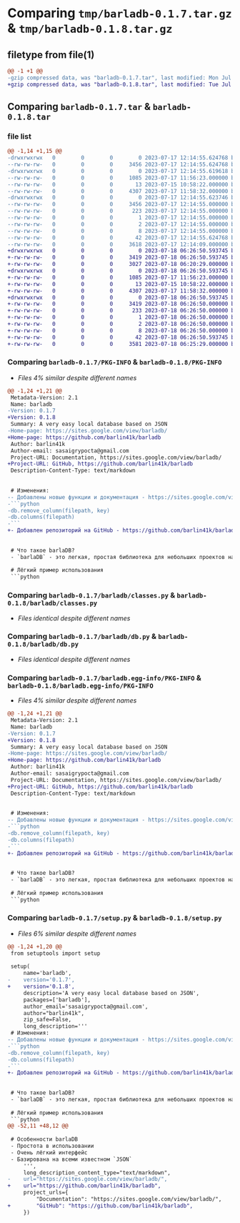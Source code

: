# Comparing `tmp/barladb-0.1.7.tar.gz` & `tmp/barladb-0.1.8.tar.gz`

## filetype from file(1)

```diff
@@ -1 +1 @@
-gzip compressed data, was "barladb-0.1.7.tar", last modified: Mon Jul 17 12:14:55 2023, max compression
+gzip compressed data, was "barladb-0.1.8.tar", last modified: Tue Jul 18 06:26:50 2023, max compression
```

## Comparing `barladb-0.1.7.tar` & `barladb-0.1.8.tar`

### file list

```diff
@@ -1,14 +1,15 @@
-drwxrwxrwx   0        0        0        0 2023-07-17 12:14:55.624768 barladb-0.1.7/
--rw-rw-rw-   0        0        0     3456 2023-07-17 12:14:55.624768 barladb-0.1.7/PKG-INFO
-drwxrwxrwx   0        0        0        0 2023-07-17 12:14:55.619618 barladb-0.1.7/barladb/
--rw-rw-rw-   0        0        0     1085 2023-07-17 11:56:23.000000 barladb-0.1.7/barladb/classes.py
--rw-rw-rw-   0        0        0       13 2023-07-15 10:58:22.000000 barladb-0.1.7/barladb/config.py
--rw-rw-rw-   0        0        0     4307 2023-07-17 11:58:32.000000 barladb-0.1.7/barladb/db.py
-drwxrwxrwx   0        0        0        0 2023-07-17 12:14:55.623746 barladb-0.1.7/barladb.egg-info/
--rw-rw-rw-   0        0        0     3456 2023-07-17 12:14:55.000000 barladb-0.1.7/barladb.egg-info/PKG-INFO
--rw-rw-rw-   0        0        0      223 2023-07-17 12:14:55.000000 barladb-0.1.7/barladb.egg-info/SOURCES.txt
--rw-rw-rw-   0        0        0        1 2023-07-17 12:14:55.000000 barladb-0.1.7/barladb.egg-info/dependency_links.txt
--rw-rw-rw-   0        0        0        2 2023-07-17 12:14:55.000000 barladb-0.1.7/barladb.egg-info/not-zip-safe
--rw-rw-rw-   0        0        0        8 2023-07-17 12:14:55.000000 barladb-0.1.7/barladb.egg-info/top_level.txt
--rw-rw-rw-   0        0        0       42 2023-07-17 12:14:55.624768 barladb-0.1.7/setup.cfg
--rw-rw-rw-   0        0        0     3618 2023-07-17 12:14:09.000000 barladb-0.1.7/setup.py
+drwxrwxrwx   0        0        0        0 2023-07-18 06:26:50.593745 barladb-0.1.8/
+-rw-rw-rw-   0        0        0     3419 2023-07-18 06:26:50.593745 barladb-0.1.8/PKG-INFO
+-rw-rw-rw-   0        0        0     3027 2023-07-18 06:20:29.000000 barladb-0.1.8/README.md
+drwxrwxrwx   0        0        0        0 2023-07-18 06:26:50.593745 barladb-0.1.8/barladb/
+-rw-rw-rw-   0        0        0     1085 2023-07-17 11:56:23.000000 barladb-0.1.8/barladb/classes.py
+-rw-rw-rw-   0        0        0       13 2023-07-15 10:58:22.000000 barladb-0.1.8/barladb/config.py
+-rw-rw-rw-   0        0        0     4307 2023-07-17 11:58:32.000000 barladb-0.1.8/barladb/db.py
+drwxrwxrwx   0        0        0        0 2023-07-18 06:26:50.593745 barladb-0.1.8/barladb.egg-info/
+-rw-rw-rw-   0        0        0     3419 2023-07-18 06:26:50.000000 barladb-0.1.8/barladb.egg-info/PKG-INFO
+-rw-rw-rw-   0        0        0      233 2023-07-18 06:26:50.000000 barladb-0.1.8/barladb.egg-info/SOURCES.txt
+-rw-rw-rw-   0        0        0        1 2023-07-18 06:26:50.000000 barladb-0.1.8/barladb.egg-info/dependency_links.txt
+-rw-rw-rw-   0        0        0        2 2023-07-18 06:26:50.000000 barladb-0.1.8/barladb.egg-info/not-zip-safe
+-rw-rw-rw-   0        0        0        8 2023-07-18 06:26:50.000000 barladb-0.1.8/barladb.egg-info/top_level.txt
+-rw-rw-rw-   0        0        0       42 2023-07-18 06:26:50.593745 barladb-0.1.8/setup.cfg
+-rw-rw-rw-   0        0        0     3581 2023-07-18 06:25:29.000000 barladb-0.1.8/setup.py
```

### Comparing `barladb-0.1.7/PKG-INFO` & `barladb-0.1.8/PKG-INFO`

 * *Files 4% similar despite different names*

```diff
@@ -1,24 +1,21 @@
 Metadata-Version: 2.1
 Name: barladb
-Version: 0.1.7
+Version: 0.1.8
 Summary: A very easy local database based on JSON
-Home-page: https://sites.google.com/view/barladb/
+Home-page: https://github.com/barlin41k/barladb
 Author: barlin41k
 Author-email: sasaigrypocta@gmail.com
 Project-URL: Documentation, https://sites.google.com/view/barladb/
+Project-URL: GitHub, https://github.com/barlin41k/barladb
 Description-Content-Type: text/markdown
 
 
 # Изменения:
-- Добавлены новые функции и документация - https://sites.google.com/view/barladb/
-```python
-db.remove_column(filepath, key)
-db.columns(filepath)
-```
+- Добавлен репозиторий на GitHub - https://github.com/barlin41k/barladb
 
 
 # Что такое barlaDB?
 - `barlaDB` - это легкая, простая библиотека для небольших проектов на `Python`, которая имеет очень лёгкий интерфейс. С ней смогут познакомиться даже чайники в `Python`!
 
 # Лёгкий пример использования
 ```python
```

### Comparing `barladb-0.1.7/barladb/classes.py` & `barladb-0.1.8/barladb/classes.py`

 * *Files identical despite different names*

### Comparing `barladb-0.1.7/barladb/db.py` & `barladb-0.1.8/barladb/db.py`

 * *Files identical despite different names*

### Comparing `barladb-0.1.7/barladb.egg-info/PKG-INFO` & `barladb-0.1.8/barladb.egg-info/PKG-INFO`

 * *Files 4% similar despite different names*

```diff
@@ -1,24 +1,21 @@
 Metadata-Version: 2.1
 Name: barladb
-Version: 0.1.7
+Version: 0.1.8
 Summary: A very easy local database based on JSON
-Home-page: https://sites.google.com/view/barladb/
+Home-page: https://github.com/barlin41k/barladb
 Author: barlin41k
 Author-email: sasaigrypocta@gmail.com
 Project-URL: Documentation, https://sites.google.com/view/barladb/
+Project-URL: GitHub, https://github.com/barlin41k/barladb
 Description-Content-Type: text/markdown
 
 
 # Изменения:
-- Добавлены новые функции и документация - https://sites.google.com/view/barladb/
-```python
-db.remove_column(filepath, key)
-db.columns(filepath)
-```
+- Добавлен репозиторий на GitHub - https://github.com/barlin41k/barladb
 
 
 # Что такое barlaDB?
 - `barlaDB` - это легкая, простая библиотека для небольших проектов на `Python`, которая имеет очень лёгкий интерфейс. С ней смогут познакомиться даже чайники в `Python`!
 
 # Лёгкий пример использования
 ```python
```

### Comparing `barladb-0.1.7/setup.py` & `barladb-0.1.8/setup.py`

 * *Files 6% similar despite different names*

```diff
@@ -1,24 +1,20 @@
 from setuptools import setup
 
 setup(
     name='barladb',
-    version='0.1.7',
+    version='0.1.8',
     description='A very easy local database based on JSON',
     packages=['barladb'],
     author_email='sasaigrypocta@gmail.com',
     author="barlin41k",
     zip_safe=False,
     long_description='''
 # Изменения:
-- Добавлены новые функции и документация - https://sites.google.com/view/barladb/
-```python
-db.remove_column(filepath, key)
-db.columns(filepath)
-```
+- Добавлен репозиторий на GitHub - https://github.com/barlin41k/barladb
 
 
 # Что такое barlaDB?
 - `barlaDB` - это легкая, простая библиотека для небольших проектов на `Python`, которая имеет очень лёгкий интерфейс. С ней смогут познакомиться даже чайники в `Python`!
 
 # Лёгкий пример использования
 ```python
@@ -52,11 +48,12 @@
 
 # Особенности barlaDB
 - Простота в использовании
 - Очень лёгкий интерфейс
 - Базирована на всеми известном `JSON`
     ''',
     long_description_content_type="text/markdown",
-    url="https://sites.google.com/view/barladb/",
+    url="https://github.com/barlin41k/barladb",
     project_urls={
         "Documentation": "https://sites.google.com/view/barladb/",
+        "GitHub": "https://github.com/barlin41k/barladb",
     })
```

